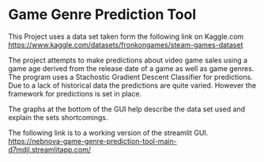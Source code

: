 # Game Genre Prediction Tool

This Project uses a data set taken form the following link on Kaggle.com
https://www.kaggle.com/datasets/fronkongames/steam-games-dataset

The project attempts to make predictions about video game sales using a game age derived from the release date of a game as well as game genres. The program uses a Stachostic Gradient Descent Classifier for predictions. Due to a lack of historical data the predictions are quite varied. However the framework for predictions is set in place.

The graphs at the bottom of the GUI help describe the data set used and explain the sets shortcomings.

The following link is to a working version of the streamlit GUI.
https://nebnova-game-genre-prediction-tool-main-d7mdjl.streamlitapp.com/
